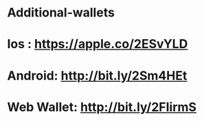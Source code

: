 # Additional-wallets
# Ios :       https://apple.co/2ESvYLD
# Android:    http://bit.ly/2Sm4HEt
# Web Wallet: http://bit.ly/2FIirmS
